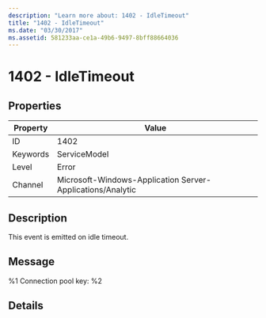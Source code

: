 ```yaml
---
description: "Learn more about: 1402 - IdleTimeout"
title: "1402 - IdleTimeout"
ms.date: "03/30/2017"
ms.assetid: 581233aa-ce1a-49b6-9497-8bff88664036
---
```

# 1402 - IdleTimeout

## Properties  
  
| Property | Value                                                      |
| -------- | ---------------------------------------------------------- |
| ID       | 1402                                                       |
| Keywords | ServiceModel                                               |
| Level    | Error                                                      |
| Channel  | Microsoft-Windows-Application Server-Applications/Analytic |
  
## Description  

 This event is emitted on idle timeout.  
  
## Message  

 %1 Connection pool key: %2  
  
## Details
